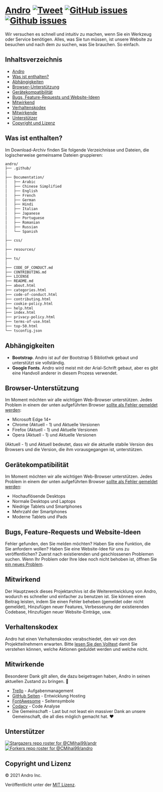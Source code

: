# <a href="https://cmihai99.github.io/andro" target="_blank" id="andro">Andro</a> [![Tweet](https://img.shields.io/twitter/url/http/shields.io.svg?style=social)](https://twitter.com/intent/tweet?text=Find%20over%20100%20new%20and%20exciting%20websites%20at&url=http://cmihai99.github.io/andro&via=androteamfaq&hashtags=andro,webdevelopment,website,websitefinder,developers) [![GitHub issues](https://img.shields.io/github/issues/CMihai99/andro)](https://github.com/CMihai99/andro/issues) [![Github issues](https://img.shields.io/github/issues-closed/CMihai99/andro)](https://github.com/CMihai99/andro/issues?q=is%3Aissue+is%3Aclosed)

Wir versuchen es schnell und intuitiv zu machen, wenn Sie ein Werkzeug oder Service benötigen. Alles, was Sie tun müssen, ist unsere Website zu besuchen und nach dem zu suchen, was Sie brauchen. So einfach.

## Inhaltsverzeichnis

- [Andro](#andro)
- [Was ist enthalten?](#whats-included)
- [Abhängigkeiten](#dependencies)
- [Browser-Unterstützung](#browser-support)
- [Gerätekompatibilität](#device-compatibility)
- [Bugs, Feature-Requests und Website-Ideen](#bugs-and-requests)
- [Mitwirkend](#contributing)
- [Verhaltenskodex](#code-of-conduct)
- [Mitwirkende](#contributors)
- [Unterstützer](#supporters)
- [Copyright und Lizenz](#copyright-and-license)

<a id="whats-included"><h2>Was ist enthalten?</h2></a>

Im Download-Archiv finden Sie folgende Verzeichnisse und Dateien, die logischerweise gemeinsame Dateien gruppieren:

```sh
andro/
├── .github/
│
├── Documentation/
│   ├── Arabic
│   ├── Chinese Simplified
│   ├── English
│   ├── French
│   ├── German
│   ├── Hindi
│   ├── Italian
│   ├── Japanese
│   ├── Portuguese
│   ├── Romanian
│   ├── Russian
│   └── Spanish
│
├── css/
│
├── resources/
│
├── ts/
│
├── CODE_OF_CONDUCT.md
├── CONTRIBUTING.md
├── LICENSE
├── README.md
├── about.html
├── categories.html
├── code-of-conduct.html
├── contributing.html
├── cookie-policy.html
├── help.html
├── index.html
├── privacy-policy.html
├── terms-of-use.html
├── top-50.html
└── tsconfig.json
```

<a id="dependencies"><h2>Abhängigkeiten</h2></a>

- **Bootstrap**. Andro ist auf der Bootstrap 5 Bibliothek gebaut und unterstützt sie vollständig.
- **Google Fonts**. Andro wird meist mit der Arial-Schrift gebaut, aber es gibt eine Handvoll anderer in diesem Prozess verwendet.

<a id="browser-support"><h2>Browser-Unterstützung</h2></a>

Im Moment möchten wir alle wichtigen Web-Browser unterstützen. Jedes Problem in einem der unten aufgeführten Browser <a href="https://github.com/CMihai99/andro/issues/new?assignees=&labels=bug&template=bug_report.md&title=%5BBug%5D" target="_blank">sollte als Fehler gemeldet werden</a>:

- Microsoft Edge 14+
- Chrome (Aktuell - 1) und Aktuelle Versionen
- Firefox (Aktuell - 1) und Aktuelle Versionen
- Opera (Aktuell - 1) und Aktuelle Versionen

(Aktuell - 1) und Aktuell bedeutet, dass wir die aktuelle stabile Version des Browsers und die Version, die ihm vorausgegangen ist, unterstützen.

<a id="device-compatibility"><h2>Gerätekompatibilität</h2></a>

Im Moment möchten wir alle wichtigen Web-Browser unterstützen. Jedes Problem in einem der unten aufgeführten Browser <a href="https://github.com/CMihai99/andro/issues/new?assignees=&labels=bug&template=bug_report.md&title=%5BBug%5D" target="_blank">sollte als Fehler gemeldet werden</a>:

- Hochauflösende Desktops
- Normale Desktops und Laptops
- Niedrige Tablets und Smartphones
- Mehrzahl der Smartphones
- Moderne Tablets und iPads

<a id="bugs-and-requests"><h2>Bugs, Feature-Requests und Website-Ideen</h2></a>

Fehler gefunden, den Sie melden möchten? Haben Sie eine Funktion, die Sie anfordern wollen? Haben Sie eine Website-Idee für uns zu veröffentlichen? Zuerst nach existierenden und geschlossenen Problemen suchen. Wenn Ihr Problem oder Ihre Idee noch nicht behoben ist, öffnen Sie [ein neues Problem](https://github.com/CMihai99/andro/issues/new/choose).

<a id="contributing"><h2>Mitwirkend</h2></a>

Der Hauptzweck dieses Projektarchivs ist die Weiterentwicklung von Andro, wodurch es schneller und einfacher zu benutzen ist. Sie können einen Beitrag leisten, indem Sie einen Fehler beheben (gemeldet oder nicht gemeldet), Hinzufügen neuer Features, Verbesserung der existierenden Codebase, Hinzufügen neuer Website-Einträge, usw.

<a id="code-of-conduct"><h2>Verhaltenskodex</h2></a>

Andro hat einen Verhaltenskodex verabschiedet, den wir von den Projektteilnehmern erwarten. Bitte [lesen Sie den Volltext](https://cmihai99.github.io/andro/code-of-conduct.html) damit Sie verstehen können, welche Aktionen geduldet werden und welche nicht.

<a id="contributors"><h2>Mitwirkende</h2></a>

Besonderer Dank gilt allen, die dazu beigetragen haben, Andro in seinen aktuellen Zustand zu bringen. 👏

- [Trello](https://www.trello.com/) - Aufgabenmanagement
- [GitHub Seiten](https://pages.github.com/) - Entwicklung Hosting
- [FontAwesome](https://www.fontawesome.com/) - Seitensymbole
- [Codacy](https://www.codacy.com/) - Code Analyse
- Die Gemeinschaft - Last but not least ein massiver Dank an unsere Gemeinschaft, die all dies möglich gemacht hat. ♥

<a id="supporters"><h2>Unterstützer</h2></a>

[![Stargazers repo roster for @CMihai99/andr](https://reporoster.com/stars/CMihai99/andro)](https://github.com/CMihai99/andro/stargazers) [![Forkers repo roster for @CMihai99/andro](https://reporoster.com/forks/CMihai99/andro)](https://github.com/CMihai99/andro/network/members)

<a id="copyright-and-license"><h2>Copyright und Lizenz</h2></a>

© 2021 Andro Inc.

Veröffentlicht unter der [MIT Lizenz](LICENSE).
